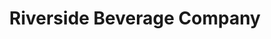 ---
title: "Riverside Beverage Company"
url: /chattanooga/riverside-beverage-company/
shop: alcohol
---